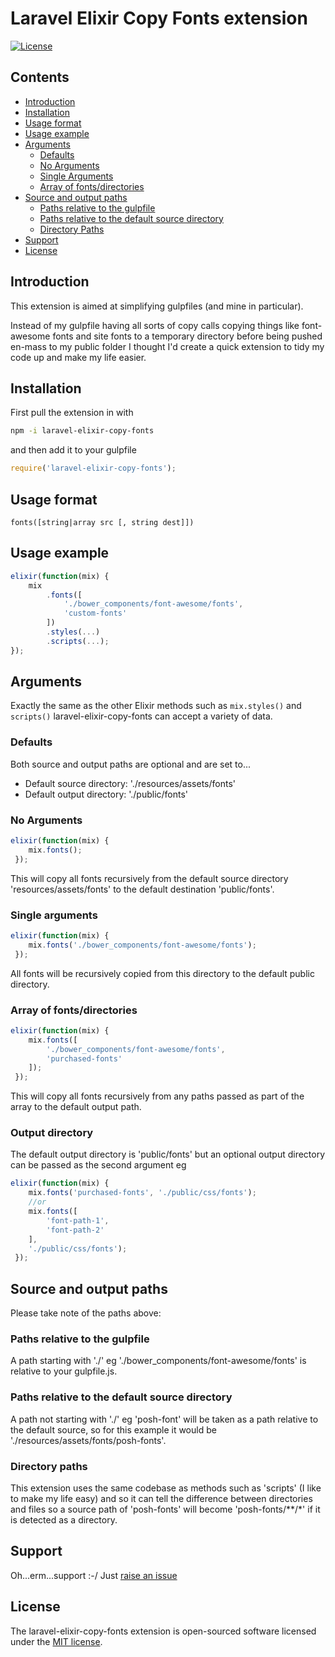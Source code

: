 # Laravel Elixir Copy Fonts extension
[![License](https://poser.pugx.org/laravel/framework/license.svg)](https://packagist.org/packages/laravel/framework)

## Contents
 * [Introduction](https://github.com/GrandadEvans/laravel-elixir-copy-fonts#introduction)
 * [Installation](https://github.com/GrandadEvans/laravel-elixir-copy-fonts#installation)
 * [Usage format](https://github.com/GrandadEvans/laravel-elixir-copy-fonts#usage-format)
 * [Usage example](https://github.com/GrandadEvans/laravel-elixir-copy-fonts#usage-example)
 * [Arguments](https://github.com/GrandadEvans/laravel-elixir-copy-fonts#arguments  )
    * [Defaults](https://github.com/GrandadEvans/laravel-elixir-copy-fonts#defaults)
    * [No Arguments](https://github.com/GrandadEvans/laravel-elixir-copy-fonts#no-arguments)
    * [Single Arguments](https://github.com/GrandadEvans/laravel-elixir-copy-fonts#single-arguments)
    * [Array of fonts/directories](https://github.com/GrandadEvans/laravel-elixir-copy-fonts#array-of-fontsdirectories)
 * [Source and output paths](https://github.com/GrandadEvans/laravel-elixir-copy-fonts#source-and-output-paths)
    * [Paths relative to the gulpfile](https://github.com/GrandadEvans/laravel-elixir-copy-fonts#paths-relative-to-the-gulpfile)
    * [Paths relative to the default source directory](https://github.com/GrandadEvans/laravel-elixir-copy-fonts#paths-relative-to-the-default-source-directory)
    * [Directory Paths](https://github.com/GrandadEvans/laravel-elixir-copy-fonts#directory-paths)
 * [Support](https://github.com/GrandadEvans/laravel-elixir-copy-fonts#support)
 * [License](https://github.com/GrandadEvans/laravel-elixir-copy-fonts#license)

## Introduction
This extension is aimed at simplifying gulpfiles (and mine in
particular).

Instead of my gulpfile having all sorts of copy calls copying things
like font-awesome fonts and site fonts to a temporary directory before 
being pushed en-mass to my public folder I thought I'd create a quick 
extension to tidy my code up and make my life easier.

## Installation
First pull the extension in with
```sh
npm -i laravel-elixir-copy-fonts
```
and then add it to your gulpfile
```js
require('laravel-elixir-copy-fonts');
```

## Usage format
```fonts([string|array src [, string dest]])```

## Usage example
```js
elixir(function(mix) {
    mix
        .fonts([
            './bower_components/font-awesome/fonts',
            'custom-fonts'
        ])
        .styles(...)
        .scripts(...);
});
```

## Arguments
Exactly the same as the other Elixir methods such as ```mix.styles()```
 and ```scripts()``` laravel-elixir-copy-fonts can accept a variety of 
 data.

### Defaults
Both source and output paths are optional and are set to...
 * Default source directory: './resources/assets/fonts'
 * Default output directory: './public/fonts'
 
### No Arguments
```js
elixir(function(mix) {
    mix.fonts();
 });
```
This will copy all fonts recursively from the default source directory
'resources/assets/fonts' to the default destination 'public/fonts'.
 
### Single arguments
```js
elixir(function(mix) {
    mix.fonts('./bower_components/font-awesome/fonts');
 });
```
All fonts will be recursively copied from this directory to the default
public directory.

### Array of fonts/directories
```js
elixir(function(mix) {
    mix.fonts([
        './bower_components/font-awesome/fonts',
        'purchased-fonts'
    ]);
 });
```
This will copy all fonts recursively from any paths passed as part of
the array to the default output path.

### Output directory
The default output directory is 'public/fonts' but an optional output
directory can be passed as the second argument eg
```js
elixir(function(mix) {
    mix.fonts('purchased-fonts', './public/css/fonts');
    //or
    mix.fonts([
        'font-path-1',
        'font-path-2'
    ],
    './public/css/fonts');
 });
```

## Source and output paths
Please take note of the paths above:
### Paths relative to the gulpfile
A path starting with './' eg './bower_components/font-awesome/fonts'
is relative to your gulpfile.js.
### Paths relative to the default source directory
A path not starting with './' eg 'posh-font' will be taken as a path
relative to the default source, so for this example it would be
'./resources/assets/fonts/posh-fonts'.
### Directory paths
This extension uses the same codebase as methods such as 'scripts' (I 
like to make my life easy) and so it can tell the difference between
directories and files so a source path of 'posh-fonts' will become
'posh-fonts/**/*' if it is detected as a directory.

## Support
Oh...erm...support :-/ Just [raise an issue](https://github.com/GrandadEvans/laravel-elixir-copy-fonts/issues])

## License

The laravel-elixir-copy-fonts extension is open-sourced software licensed under the [MIT license](http://opensource.org/licenses/MIT).

